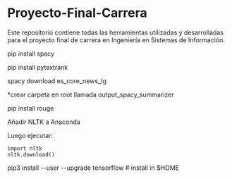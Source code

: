 # Proyecto-Final-Carrera
Este repositorio contiene todas las herramientas utilizadas y desarrolladas para el proyecto final de carrera en Ingeniería en Sistemas de Información.

pip install spacy

pip install pytextrank

spacy download es_core_news_lg

*crear carpeta en root llamada output_spacy_summarizer

pip install rouge

Añadir NLTK a Anaconda

Luego ejecutar:

    import nltk
    nltk.download()

pip3 install --user --upgrade tensorflow  # install in $HOME